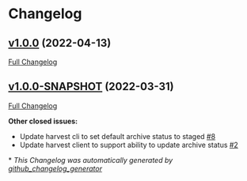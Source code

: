 # Changelog

## [v1.0.0](https://github.com/NASA-PDS/registry-harvest-cli/tree/v1.0.0) (2022-04-13)

[Full Changelog](https://github.com/NASA-PDS/registry-harvest-cli/compare/v1.0.0-SNAPSHOT...v1.0.0)

## [v1.0.0-SNAPSHOT](https://github.com/NASA-PDS/registry-harvest-cli/tree/v1.0.0-SNAPSHOT) (2022-03-31)

[Full Changelog](https://github.com/NASA-PDS/registry-harvest-cli/compare/f21d28932d4e224d97686ac49fc2e4620a8c93fa...v1.0.0-SNAPSHOT)

**Other closed issues:**

- Update harvest cli to set default archive status to staged [\#8](https://github.com/NASA-PDS/registry-harvest-cli/issues/8)
- Update harvest client to support ability to update archive status [\#2](https://github.com/NASA-PDS/registry-harvest-cli/issues/2)



\* *This Changelog was automatically generated by [github_changelog_generator](https://github.com/github-changelog-generator/github-changelog-generator)*
